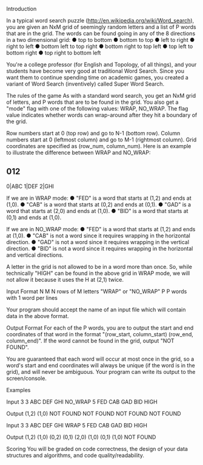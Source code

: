 Introduction

In a typical word search puzzle (http://en.wikipedia.org/wiki/Word_search), you are given an NxM grid of seemingly random letters and a list of P words that are in the grid. The words can be found going in any of the 8 directions in a two dimensional grid:
●  top to bottom
●	bottom to top
●	left to right
●	right to left
●	bottom left to top right
●	bottom right to top left
●	top left to bottom right
●	top right to bottom left

You're a college professor (for English and Topology, of all things), and your students have become very good at traditional Word Search. Since you want them to continue spending time on academic games, you created a variant of Word Search (inventively) called Super Word Search.

The rules of the game
As with a standard word search, you get an NxM grid of letters, and P words that are to be found in the grid. You also get a "mode" flag with one of the following values: WRAP, NO_WRAP. The flag value indicates whether words can wrap-around after they hit a boundary of the grid.

Row numbers start at 0 (top row) and go to N-1 (bottom row). Column numbers start at 0 (leftmost column) and go to M-1 (rightmost column). Grid coordinates are specified as (row_num, column_num).
Here is an example to illustrate the difference between WRAP and NO_WRAP:

  012
  ---
0|ABC
1|DEF
2|GHI

If we are in WRAP mode:
●	"FED" is a word that starts at (1,2) and ends at (1,0).
●	"CAB" is a word that starts at (0,2) and ends at (0,1).
●	"GAD" is a word that starts at (2,0) and ends at (1,0).
●	"BID" is a word that starts at (0,1) and ends at (1,0).

If we are in NO_WRAP mode:
●	"FED" is a word that starts at (1,2) and ends at (1,0).
●	"CAB" is not a word since it requires wrapping in the horizontal direction.
●	"GAD" is not a word since it requires wrapping in the vertical direction.
●	"BID" is not a word since it requires wrapping in the horizontal and vertical directions.

A letter in the grid is not allowed to be in a word more than once. So, while technically "HIGH" can be found in the above grid in WRAP mode, we will not allow it because it uses the H at (2,1) twice.

Input Format
N M
N rows of M letters
"WRAP" or "NO_WRAP"
P
P words with 1 word per lines

Your program should accept the name of an input file which will contain data in the above format.

Output Format
For each of the P words, you are to output the start and end coordinates of that word in the format "(row_start, column_start) (row_end, column_end)". If the word cannot be found in the grid, output "NOT FOUND".

You are guaranteed that each word will occur at most once in the grid, so a word's start and end coordinates will always be unique (if the word is in the grid), and will never be ambiguous.
Your program can write its output to the screen/console.

Examples

Input
3 3
ABC
DEF
GHI
NO_WRAP
5
FED
CAB
GAD
BID
HIGH

Output
(1,2) (1,0)
NOT FOUND
NOT FOUND
NOT FOUND
NOT FOUND

Input
3 3
ABC
DEF
GHI
WRAP
5
FED
CAB
GAD
BID
HIGH

Output
(1,2) (1,0)
(0,2) (0,1)
(2,0) (1,0)
(0,1) (1,0)
NOT FOUND

Scoring
You will be graded on code correctness, the design of your data structures and algorithms, and code quality/readability.

